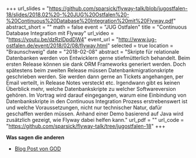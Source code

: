 +++
url_slides = "https://github.com/sparsick/flyway-talk/blob/jugostfalen-18/slides/2018.02%20-%20JUG%20Ostfalen%20-%20Continuous%20Database%20Integration%20mit%20Flyway.pdf"
abstract_short = ""
math = false
event = "JUG Ostfalen"
title = "Continuous Database Integration mit Flyway"
url_video = "https://youtu.be/dzRzlDpdDW4"
event_url = "http://www.jug-ostfalen.de/event/2018/02/08/flyway.html"
selected = true
location = "Braunschweig"
date = "2018-02-08"
abstract = "Skripte für relationale Datenbanken werden von Entwicklern gerne stiefmütterlich behandelt. Beim ersten Release können sie dank ORM Frameworks generiert werden. Doch spätestens beim zweiten Release müssen Datenbankmigrationskripte geschrieben werden. Sie werden dann gerne an Tickets angehangen, per Email verteilt, in Release Notes versteckt etc. Irgendwann gibt es keinen Überblick mehr, welche Datenbankskripte zu welcher Softwareversion gehören. Im Vortrag wird darauf eingegangen, warum eine Einbindung von Datenbankskripte in den Continuous Integration Prozess erstrebenswert ist und welche Voraussetzungen, nicht nur technischer Natur, dafür geschaffen werden müssen. Anhand einer Demo basierend auf Java wird zusätzlich gezeigt, wie Flyway dabei helfen kann."
url_pdf = ""
url_code = "https://github.com/sparsick/flyway-talk/tree/jugostfalen-18"
+++

**Was sagen die anderen**

* [Blog Post von GOD](http://www.god.de/god/god-richtet-jug-treffen-aus/)

